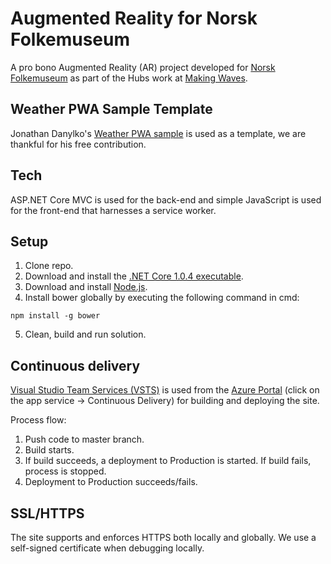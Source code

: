 # Augmented Reality for Norsk Folkemuseum

A pro bono Augmented Reality (AR) project developed for [Norsk Folkemuseum](https://norskfolkemuseum.no/) as part of the Hubs work at [Making Waves](https://www.makingwaves.com/).

## Weather PWA Sample Template

Jonathan Danylko's [Weather PWA sample](https://dzone.com/articles/building-progressive-web-applications-pwa-with-vis) is used as a template, we are thankful for his free contribution.

## Tech

ASP.NET Core MVC is used for the back-end and simple JavaScript is used for the front-end that harnesses a service worker.

## Setup

1. Clone repo.
2. Download and install the [.NET Core 1.0.4 executable](https://github.com/dotnet/core/blob/master/release-notes/download-archives/1.0.4-download.md).
3. Download and install [Node.js](https://nodejs.org/en/download/).
4. Install bower globally by executing the following command in cmd:

```
npm install -g bower
```

5. Clean, build and run solution.

## Continuous delivery

[Visual Studio Team Services (VSTS)](https://www.visualstudio.com/team-services/) is used from the [Azure Portal](https://portal.azure.com) (click on the app service -> Continuous Delivery) for building and deploying the site.

Process flow:

1. Push code to master branch.
2. Build starts.
3. If build succeeds, a deployment to Production is started. If build fails, process is stopped.
4. Deployment to Production succeeds/fails.

## SSL/HTTPS

The site supports and enforces HTTPS both locally and globally. We use a self-signed certificate when debugging locally.